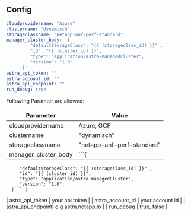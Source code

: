 ## Config

```yaml
cloudprovidername: "Azure"
clustername: "dynamisch"
storageclassname: "netapp-anf-perf-standard"
manager_cluster_body: '{
         "defaultStorageClass": "{{ (storageclass_id) }}" ,
         "id": "{{ (cluster_id) }}",
         "type": "application/astra-managedCluster",
         "version": "1.0",
      }'
astra_api_token: ""
astra_account_id: ""
astra_api_endpoint: ""
run_debug: true
```

Following Paramter are allowed:

| Parameter | Value |
| --------- | ----- |
| cloudprovidername | Azure, GCP |
| clustername |  "dynamisch"|
| storageclassname | "netapp-anf-perf-standard" |
| manager_cluster_body | ```{
         "defaultStorageClass": "{{ (storageclass_id) }}" ,
         "id": "{{ (cluster_id) }}",
         "type": "application/astra-managedCluster",
         "version": "1.0",
      }``` | 
| astra_api_token | your api token |
| astra_account_id | your account id |
| astra_api_endpoint|  e.g astra.netapp.io |
| run_debug | true, false |
